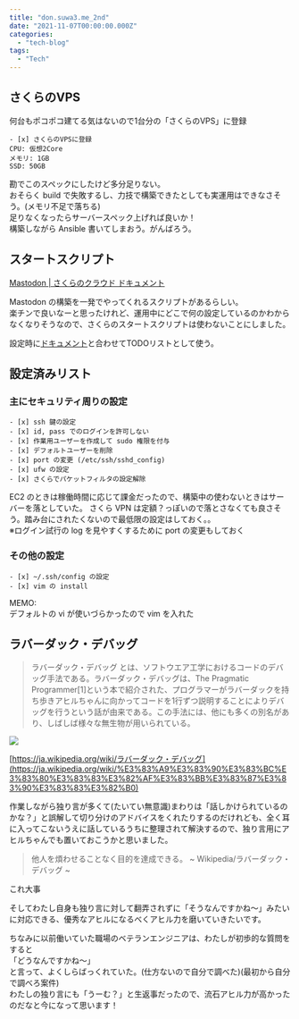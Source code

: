 ```yaml
---
title: "don.suwa3.me_2nd"
date: "2021-11-07T00:00:00.000Z"
categories: 
  - "tech-blog"
tags:
  - "Tech"
---
```


## さくらのVPS
何台もポコポコ建てる気はないので1台分の「さくらのVPS」に登録

```
- [x] さくらのVPSに登録
CPU: 仮想2Core
メモリ: 1GB
SSD: 50GB
```
勘でこのスペックにしたけど多分足りない。  
おそらく build で失敗するし、力技で構築できたとしても実運用はできなさそう。(メモリ不足で落ちる)  
足りなくなったらサーバースペック上げれば良いか！  
構築しながら Ansible 書いてしまおう。がんばろう。  

## スタートスクリプト
[Mastodon | さくらのクラウド ドキュメント](https://manual.sakura.ad.jp/cloud/startup-script/public-script/mastodon.html)
  
Mastodon の構築を一発でやってくれるスクリプトがあるらしい。  
楽チンで良いなーと思ったけれど、運用中にどこで何の設定しているのかわからなくなりそうなので、さくらのスタートスクリプトは使わないことにしました。  

設定時に[ドキュメント](https://docs.joinmastodon.org/admin/prerequisites/)と合わせてTODOリストとして使う。  

## 設定済みリスト
### 主にセキュリティ周りの設定

```
- [x] ssh 鍵の設定
- [x] id, pass でのログインを許可しない
- [x] 作業用ユーザーを作成して sudo 権限を付与
- [x] デフォルトユーザーを削除
- [x] port の変更 (/etc/ssh/sshd_config)
- [x] ufw の設定
- [x] さくらでパケットフィルタの設定解除
```

EC2 のときは稼働時間に応じて課金だったので、構築中の使わないときはサーバーを落としていた。
さくら VPN は定額？っぽいので落とさなくても良さそう。踏み台にされたくないので最低限の設定はしておく。。  
※ログイン試行の log を見やすくするために port の変更もしておく
### その他の設定

```
- [x] ~/.ssh/config の設定
- [x] vim の install
```

MEMO:  
デフォルトの vi が使いづらかったので vim を入れた  

## ラバーダック・デバッグ

> ラバーダック・デバッグ とは、ソフトウエア工学におけるコードのデバッグ手法である。ラバーダック・デバッグは、The Pragmatic Programmer[1]という本で紹介された、プログラマーがラバーダックを持ち歩きアヒルちゃんに向かってコードを1行ずつ説明することによりデバッグを行うという話が由来である。この手法には、他にも多くの別名があり、しばしば様々な無生物が用いられている。

![](/images/170504.jpeg)

[https://ja.wikipedia.org/wiki/ラバーダック・デバッグ](https://ja.wikipedia.org/wiki/%E3%83%A9%E3%83%90%E3%83%BC%E3%83%80%E3%83%83%E3%82%AF%E3%83%BB%E3%83%87%E3%83%90%E3%83%83%E3%82%B0)
  
作業しながら独り言が多くて(たいてい無意識)まわりは「話しかけられているのかな？」と誤解して切り分けのアドバイスをくれたりするのだけれども、全く耳に入ってこないうえに話しているうちに整理されて解決するので、独り言用にアヒルちゃんでも置いておこうかと思いました。  
> 他人を煩わせることなく目的を達成できる。  ~ Wikipedia/ラバーダック・デバッグ ~
  
これ大事  

そしてわたし自身も独り言に対して翻弄されずに「そうなんですかね〜」みたいに対応できる、優秀なアヒルになるべくアヒル力を磨いていきたいです。  
  
ちなみに以前働いていた職場のベテランエンジニアは、わたしが初歩的な質問をすると  
「どうなんですかね〜」  
と言って、よくしらばっくれていた。(仕方ないので自分で調べた)(最初から自分で調べろ案件)  
わたしの独り言にも「うーむ？」と生返事だったので、流石アヒル力が高かったのだなと今になって思います！




